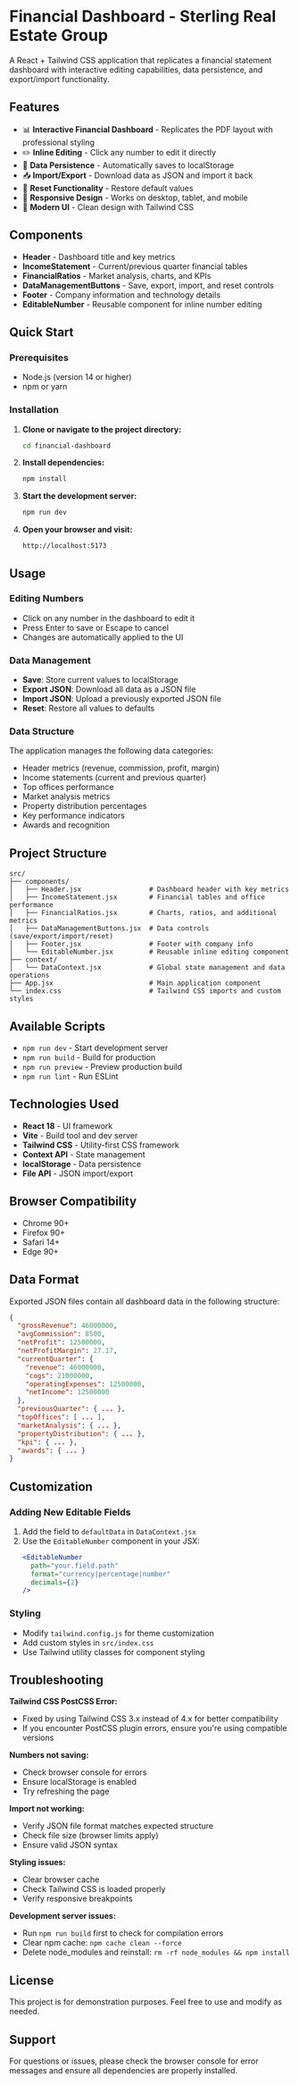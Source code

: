 # Financial Dashboard - Sterling Real Estate Group

A React + Tailwind CSS application that replicates a financial statement dashboard with interactive editing capabilities, data persistence, and export/import functionality.

## Features

- 📊 **Interactive Financial Dashboard** - Replicates the PDF layout with professional styling
- ✏️ **Inline Editing** - Click any number to edit it directly
- 💾 **Data Persistence** - Automatically saves to localStorage
- 📥 **Import/Export** - Download data as JSON and import it back
- 🔄 **Reset Functionality** - Restore default values
- 📱 **Responsive Design** - Works on desktop, tablet, and mobile
- 🎨 **Modern UI** - Clean design with Tailwind CSS

## Components

- **Header** - Dashboard title and key metrics
- **IncomeStatement** - Current/previous quarter financial tables
- **FinancialRatios** - Market analysis, charts, and KPIs
- **DataManagementButtons** - Save, export, import, and reset controls
- **Footer** - Company information and technology details
- **EditableNumber** - Reusable component for inline number editing

## Quick Start

### Prerequisites

- Node.js (version 14 or higher)
- npm or yarn

### Installation

1. **Clone or navigate to the project directory:**
   ```bash
   cd financial-dashboard
   ```

2. **Install dependencies:**
   ```bash
   npm install
   ```

3. **Start the development server:**
   ```bash
   npm run dev
   ```

4. **Open your browser and visit:**
   ```
   http://localhost:5173
   ```

## Usage

### Editing Numbers
- Click on any number in the dashboard to edit it
- Press Enter to save or Escape to cancel
- Changes are automatically applied to the UI

### Data Management
- **Save**: Store current values to localStorage
- **Export JSON**: Download all data as a JSON file
- **Import JSON**: Upload a previously exported JSON file
- **Reset**: Restore all values to defaults

### Data Structure
The application manages the following data categories:
- Header metrics (revenue, commission, profit, margin)
- Income statements (current and previous quarter)
- Top offices performance
- Market analysis metrics
- Property distribution percentages
- Key performance indicators
- Awards and recognition

## Project Structure

```
src/
├── components/
│   ├── Header.jsx                 # Dashboard header with key metrics
│   ├── IncomeStatement.jsx        # Financial tables and office performance
│   ├── FinancialRatios.jsx        # Charts, ratios, and additional metrics
│   ├── DataManagementButtons.jsx  # Data controls (save/export/import/reset)
│   ├── Footer.jsx                 # Footer with company info
│   └── EditableNumber.jsx         # Reusable inline editing component
├── context/
│   └── DataContext.jsx            # Global state management and data operations
├── App.jsx                        # Main application component
└── index.css                      # Tailwind CSS imports and custom styles
```

## Available Scripts

- `npm run dev` - Start development server
- `npm run build` - Build for production
- `npm run preview` - Preview production build
- `npm run lint` - Run ESLint

## Technologies Used

- **React 18** - UI framework
- **Vite** - Build tool and dev server
- **Tailwind CSS** - Utility-first CSS framework
- **Context API** - State management
- **localStorage** - Data persistence
- **File API** - JSON import/export

## Browser Compatibility

- Chrome 90+
- Firefox 90+
- Safari 14+
- Edge 90+

## Data Format

Exported JSON files contain all dashboard data in the following structure:

```json
{
  "grossRevenue": 46000000,
  "avgCommission": 8500,
  "netProfit": 12500000,
  "netProfitMargin": 27.17,
  "currentQuarter": {
    "revenue": 46000000,
    "cogs": 21000000,
    "operatingExpenses": 12500000,
    "netIncome": 12500000
  },
  "previousQuarter": { ... },
  "topOffices": [ ... ],
  "marketAnalysis": { ... },
  "propertyDistribution": { ... },
  "kpi": { ... },
  "awards": { ... }
}
```

## Customization

### Adding New Editable Fields
1. Add the field to `defaultData` in `DataContext.jsx`
2. Use the `EditableNumber` component in your JSX:
   ```jsx
   <EditableNumber 
     path="your.field.path" 
     format="currency|percentage|number" 
     decimals={2} 
   />
   ```

### Styling
- Modify `tailwind.config.js` for theme customization
- Add custom styles in `src/index.css`
- Use Tailwind utility classes for component styling

## Troubleshooting

**Tailwind CSS PostCSS Error:**
- Fixed by using Tailwind CSS 3.x instead of 4.x for better compatibility
- If you encounter PostCSS plugin errors, ensure you're using compatible versions

**Numbers not saving:**
- Check browser console for errors
- Ensure localStorage is enabled
- Try refreshing the page

**Import not working:**
- Verify JSON file format matches expected structure
- Check file size (browser limits apply)
- Ensure valid JSON syntax

**Styling issues:**
- Clear browser cache
- Check Tailwind CSS is loaded properly
- Verify responsive breakpoints

**Development server issues:**
- Run `npm run build` first to check for compilation errors
- Clear npm cache: `npm cache clean --force`
- Delete node_modules and reinstall: `rm -rf node_modules && npm install`

## License

This project is for demonstration purposes. Feel free to use and modify as needed.

## Support

For questions or issues, please check the browser console for error messages and ensure all dependencies are properly installed.